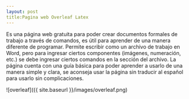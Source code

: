 ```yaml
---
layout: post
title:Pagina web Overleaf Latex
---
```

Es una página web gratuita para poder crear documentos formales de trabajo a través de comandos, es útil para aprender de una manera diferente de programar. Permite escribir como un archivo de trabajo en Word, pero para ingresar ciertos componentes (imágenes, numeración, etc.) se debe ingresar ciertos comandos en la sección del archivo. La página cuenta con una guía básica para poder aprender a usarlo de una manera simple y clara, se aconseja usar la página sin traducir al español para usarlo sin complicaciones.

![overleaf]({{ site.baseurl }}/images/overleaf.png)
